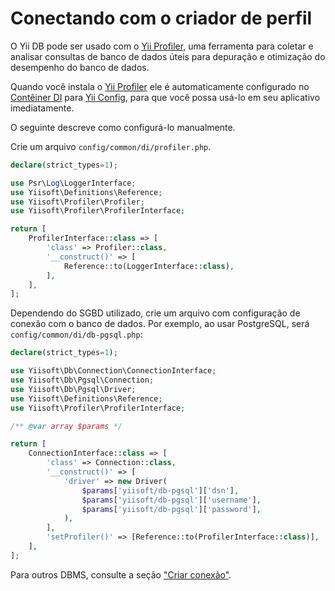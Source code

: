 # Conectando com o criador de perfil

O Yii DB pode ser usado com o [Yii Profiler](https://github.com/yiisoft/profiler), uma ferramenta para coletar e analisar
consultas de banco de dados úteis para depuração e otimização do desempenho do banco de dados.

Quando você instala o [Yii Profiler](https://github.com/yiisoft/profiler) ele é automaticamente configurado no
[Contêiner DI](https://github.com/yiisoft/di) para [Yii Config](https://github.com/yiisoft/config),
para que você possa usá-lo em seu aplicativo imediatamente.

O seguinte descreve como configurá-lo manualmente.

Crie um arquivo `config/common/di/profiler.php`.

```php
declare(strict_types=1);

use Psr\Log\LoggerInterface;
use Yiisoft\Definitions\Reference;
use Yiisoft\Profiler\Profiler;
use Yiisoft\Profiler\ProfilerInterface;

return [
    ProfilerInterface::class => [
        'class' => Profiler::class,
        '__construct()' => [
            Reference::to(LoggerInterface::class),
        ],
    ],
];
```

Dependendo do SGBD utilizado, crie um arquivo com configuração de conexão com o banco de dados. Por exemplo, ao usar PostgreSQL,
será `config/common/di/db-pgsql.php`:

```php
declare(strict_types=1);

use Yiisoft\Db\Connection\ConnectionInterface;
use Yiisoft\Db\Pgsql\Connection;
use Yiisoft\Db\Pgsql\Driver;
use Yiisoft\Definitions\Reference;
use Yiisoft\Profiler\ProfilerInterface;

/** @var array $params */

return [
    ConnectionInterface::class => [
        'class' => Connection::class,
        '__construct()' => [
            'driver' => new Driver(
                $params['yiisoft/db-pgsql']['dsn'],
                $params['yiisoft/db-pgsql']['username'],
                $params['yiisoft/db-pgsql']['password'],
            ),
        ],
        'setProfiler()' => [Reference::to(ProfilerInterface::class)],
    ],
];
```

Para outros DBMS, consulte a seção ["Criar conexão"](/docs/guide/pt-BR/README.md#criar-conexão).
